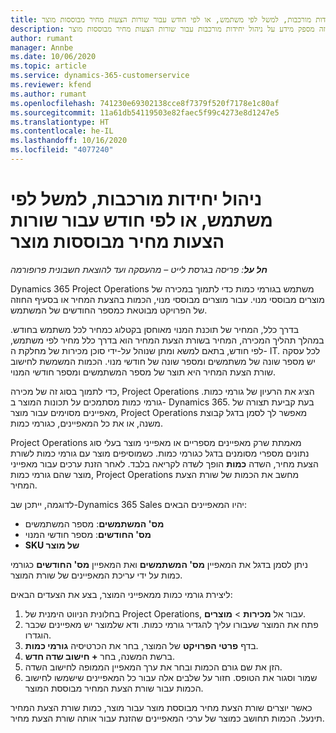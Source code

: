 ```yaml
---
title: ניהול יחידות מורכבות, למשל לפי משתמש, או לפי חודש עבור שורות הצעות מחיר מבוססות מוצר
description: נושא זה מספק מידע על ניהול יחידות מורכבות עבור שורות הצעות מחיר מבוססות מוצר.
author: rumant
manager: Annbe
ms.date: 10/06/2020
ms.topic: article
ms.service: dynamics-365-customerservice
ms.reviewer: kfend
ms.author: rumant
ms.openlocfilehash: 741230e69302138cce8f7379f520f7178e1c80af
ms.sourcegitcommit: 11a61db54119503e82faec5f99c4273e8d1247e5
ms.translationtype: HT
ms.contentlocale: he-IL
ms.lasthandoff: 10/16/2020
ms.locfileid: "4077240"
---
```

# <a name="managing-complex-units-such-as-per-user-per-month-for-product-based-quote-lines"></a>ניהול יחידות מורכבות, למשל לפי משתמש, או לפי חודש עבור שורות הצעות מחיר מבוססות מוצר

_**חל על**: פריסה בגרסת לייט – מהעסקה ועד להוצאת חשבונית פרופורמה_

Dynamics 365 Project Operations משתמש בגורמי כמות כדי לתמוך במכירה של מוצרים מבוססי מנוי. עבור מוצרים מבוססי מנוי, הכמות בהצעת המחיר או בסעיף החוזה של הפרויקט מבוטאת כמספר החודשים של המשתמש.

בדרך כלל, המחיר של תוכנת המנוי מאוחסן בקטלוג כמחיר לכל משתמש בחודש. במהלך תהליך המכירה, המחיר בשורת הצעת המחיר הוא בדרך כלל מחיר לפי משתמש, לפי חודש, בתאם למשא ומתן שנוהל על-ידי סוכן מכירות של מחלקת ה- IT. לכל עסקה יש מספר שונה של משתמשים ומספר שונה של חודשי מנוי. הכמות המשמשת לחישוב שורת הצעת המחיר היא תוצר של מספר המשתמשים ומספר חודשי המנוי.

כדי לתמוך בסוג זה של מכירה, Project Operations הציג את הרעיון של גורמי כמות. גורמי כמות מסתמכים על תכונות המוצר ב- Dynamics 365. בעת קביעת תצורה של מאפיינים מסוימים עבור מוצר, Project Operations מאפשר לך לסמן בדגל קבוצת משנה, או את כל המאפיינים, כגורמי כמות.

Project Operations מאמתת שרק מאפיינים מספריים או מאפייני מוצר בעלי סוג נתונים מספרי מסומנים בדגל כגורמי כמות. כשמוסיפים מוצר עם גורמי כמות לשורת הצעת מחיר, השדה **כמות** הופך לשדה לקריאה בלבד. לאחר הזנת ערכים עבור מאפייני מוצר שהם גורמי כמות, Project Operations מחשב את הכמות של שורת הצעת המחיר.

לדוגמה, ייתכן שב-Dynamics 365 Sales יהיו המאפיינים הבאים:

- **מס' המשתמשים**: מספר המשתמשים
- **מס' החודשים**: מספר חודשי המנוי
- **SKU של מוצר**

ניתן לסמן בדגל את המאפיין **מס' המשתמשים** ואת המאפיין **מס' החודשים** כגורמי כמות על ידי עריכת המאפיינים של שורת המוצר.

ליצירת גורמי כמות ממאפייני המוצר, בצע את הצעדים הבאים:

1. בחלונית הניווט הימנית של Project Operations, עבור אל **מכירות** > **מוצרים**.
2. פתח את המוצר שעבורו עליך להגדיר גורמי כמות. ודא שלמוצר יש מאפיינים שכבר הוגדרו.
3. בדף **פרטי הפרויקט** של המוצר, בחר את הכרטיסיה **גורמי כמות**.
4. ברשת המשנה, בחר **+ חישוב שדה חדש‬**.
5. הזן את שם גורם הכמות ובחר את ערך המאפיין הממופה לחישוב השדה.
6. שמור וסגור את הטופס. חזור על שלבים אלה עבור כל המאפיינים שישמשו לחישוב הכמות עבור שורת הצעת המחיר מבוססת המוצר.

כאשר יוצרים שורת הצעת מחיר מבוססת מוצר עבור מוצר, כמות שורת הצעת המחיר תינעל. הכמות תחושב כמוצר של ערכי המאפיינים שהזנת עבור אותה שורת הצעת מחיר.
